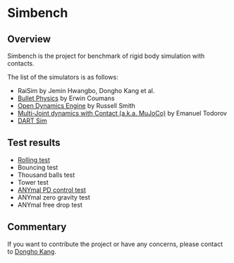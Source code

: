 # Simbench 

## Overview 

Simbench is the project for benchmark of rigid body simulation with contacts.

The list of the simulators is as follows:

- RaiSim by Jemin Hwangbo, Dongho Kang et al.
- [Bullet Physics](http://bulletphysics.org/)  by Erwin Coumans
- [Open Dynamics Engine](http://www.ode.org/) by Russell Smith
- [Multi-Joint dynamics with Contact (a.k.a. MuJoCo)](http://mujoco.org/) by Emanuel Todorov
- [DART Sim](https://dartsim.github.io/)

## Test results

- [Rolling test](rolling/rolling.html)
- Bouncing test
- Thousand balls test
- Tower test
- [ANYmal PD control test](rolling/anymal.html)
- ANYmal zero gravity test
- ANYmal free drop test

## Commentary 

If you want to contribute the project or have any concerns, please contact to [Dongho Kang](mailto:kangd@ethz.ch).
